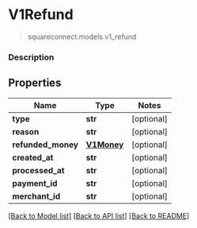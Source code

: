 # V1Refund
> squareconnect.models.v1_refund

### Description

## Properties
Name | Type | Notes
------------ | ------------- | -------------
**type** | **str** | [optional] 
**reason** | **str** | [optional] 
**refunded_money** | [**V1Money**](V1Money.md) | [optional] 
**created_at** | **str** | [optional] 
**processed_at** | **str** | [optional] 
**payment_id** | **str** | [optional] 
**merchant_id** | **str** | [optional] 

[[Back to Model list]](../README.md#documentation-for-models) [[Back to API list]](../README.md#documentation-for-api-endpoints) [[Back to README]](../README.md)


